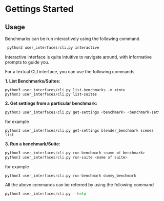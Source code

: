 # Gettings Started 

## Usage

Benchmarks can be run interactively using the following command.

```python
 python3 user_interfaces/cli.py interactive
```

Interactive interface is quite intuitive to navigate around, with informative prompts to guide you. 


For a textual CLI interface, you can use the following commands

**1. List Benchmarks/Suites:**  

``` 
python3 user_interfaces/cli.py list-benchmarks -v <int>
python3 user_interfaces/cli.py list-suites
```

**2. Get settings from a particular benchmark:**


```python
python3 user_interfaces/cli.py get-settings <benchmark> <benchmark-settings>
```
for example

```
python3 user_interfaces/cli.py get-settings blender_benchmark scenes list
```

**3. Run a benchmark/Suite:**


```python 
python3 user_interfaces/cli.py run-benchmark <name of benchmark> 
python3 user_interfaces/cli.py run-suite <name of suite> 
```
for example

```python
python3 user_interfaces/cli.py run-benchmark dummy_benchmark
```


All the above commands can be referred by using the following command 
```python
python3 user_interfaces/cli.py --help
```


